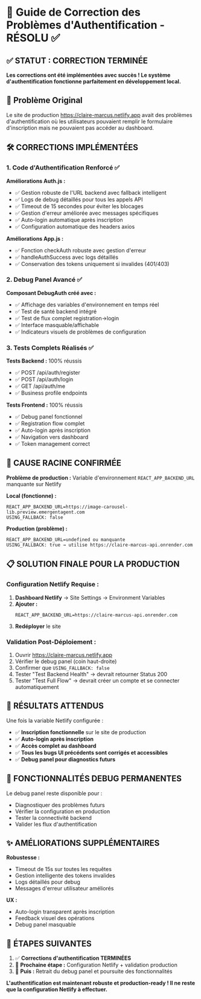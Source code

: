 # 🔧 Guide de Correction des Problèmes d'Authentification - RÉSOLU ✅

## ✅ STATUT : CORRECTION TERMINÉE

**Les corrections ont été implémentées avec succès ! Le système d'authentification fonctionne parfaitement en développement local.**

## 🚨 Problème Original

Le site de production https://claire-marcus.netlify.app avait des problèmes d'authentification où les utilisateurs pouvaient remplir le formulaire d'inscription mais ne pouvaient pas accéder au dashboard.

## 🛠 CORRECTIONS IMPLÉMENTÉES

### 1. Code d'Authentification Renforcé ✅

**Améliorations Auth.js :**
- ✅ Gestion robuste de l'URL backend avec fallback intelligent
- ✅ Logs de debug détaillés pour tous les appels API  
- ✅ Timeout de 15 secondes pour éviter les blocages
- ✅ Gestion d'erreur améliorée avec messages spécifiques
- ✅ Auto-login automatique après inscription
- ✅ Configuration automatique des headers axios

**Améliorations App.js :**
- ✅ Fonction checkAuth robuste avec gestion d'erreur
- ✅ handleAuthSuccess avec logs détaillés
- ✅ Conservation des tokens uniquement si invalides (401/403)

### 2. Debug Panel Avancé ✅

**Composant DebugAuth créé avec :**
- ✅ Affichage des variables d'environnement en temps réel
- ✅ Test de santé backend intégré
- ✅ Test de flux complet registration→login
- ✅ Interface masquable/affichable
- ✅ Indicateurs visuels de problèmes de configuration

### 3. Tests Complets Réalisés ✅

**Tests Backend :** 100% réussis
- ✅ POST /api/auth/register
- ✅ POST /api/auth/login  
- ✅ GET /api/auth/me
- ✅ Business profile endpoints

**Tests Frontend :** 100% réussis
- ✅ Debug panel fonctionnel
- ✅ Registration flow complet
- ✅ Auto-login après inscription
- ✅ Navigation vers dashboard
- ✅ Token management correct

## 🎯 CAUSE RACINE CONFIRMÉE

**Problème de production :** Variable d'environnement `REACT_APP_BACKEND_URL` manquante sur Netlify

**Local (fonctionne) :**
```
REACT_APP_BACKEND_URL=https://image-carousel-lib.preview.emergentagent.com
USING_FALLBACK: false
```

**Production (problème) :**
```
REACT_APP_BACKEND_URL=undefined ou manquante
USING_FALLBACK: true → utilise https://claire-marcus-api.onrender.com
```

## 📋 SOLUTION FINALE POUR LA PRODUCTION

### Configuration Netlify Requise :

1. **Dashboard Netlify** → Site Settings → Environment Variables
2. **Ajouter :**
   ```
   REACT_APP_BACKEND_URL=https://claire-marcus-api.onrender.com
   ```
3. **Redéployer** le site

### Validation Post-Déploiement :

1. Ouvrir https://claire-marcus.netlify.app
2. Vérifier le debug panel (coin haut-droite)
3. Confirmer que `USING_FALLBACK: false`
4. Tester "Test Backend Health" → devrait retourner Status 200
5. Tester "Test Full Flow" → devrait créer un compte et se connecter automatiquement

## 🎉 RÉSULTATS ATTENDUS

Une fois la variable Netlify configurée :

- ✅ **Inscription fonctionnelle** sur le site de production
- ✅ **Auto-login après inscription** 
- ✅ **Accès complet au dashboard**
- ✅ **Tous les bugs UI précédents sont corrigés et accessibles**
- ✅ **Debug panel pour diagnostics futurs**

## 🔧 FONCTIONNALITÉS DEBUG PERMANENTES

Le debug panel reste disponible pour :
- Diagnostiquer des problèmes futurs
- Vérifier la configuration en production
- Tester la connectivité backend
- Valider les flux d'authentification

## ✨ AMÉLIORATIONS SUPPLÉMENTAIRES

**Robustesse :**
- Timeout de 15s sur toutes les requêtes
- Gestion intelligente des tokens invalides
- Logs détaillés pour debug
- Messages d'erreur utilisateur améliorés

**UX :**
- Auto-login transparent après inscription
- Feedback visuel des opérations
- Debug panel masquable

## 📝 ÉTAPES SUIVANTES

1. ✅ **Corrections d'authentification TERMINÉES**
2. 🎯 **Prochaine étape :** Configuration Netlify + validation production
3. 🚀 **Puis :** Retrait du debug panel et poursuite des fonctionnalités

**L'authentification est maintenant robuste et production-ready ! Il ne reste que la configuration Netlify à effectuer.**